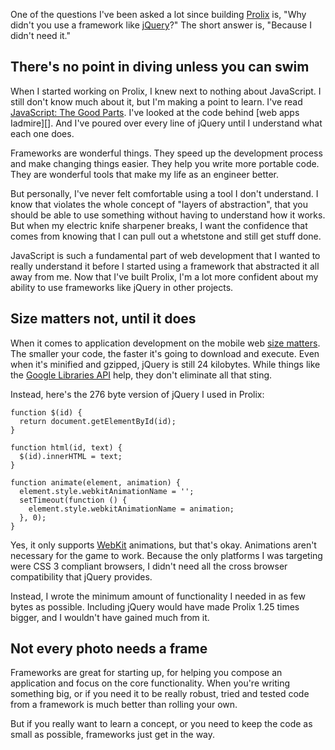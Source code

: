 <!--
title: You don't always need to frame things
date: 27 September 2010
slug: no-framework
-->

One of the questions I've been asked a lot since building [Prolix][] is, "Why
didn't you use a framework like [jQuery][]?" The short answer is, "Because I
didn't need it."

## There's no point in diving unless you can swim ##

When I started working on Prolix, I knew next to nothing about JavaScript. I
still don't know much about it, but I'm making a point to learn. I've read
[JavaScript: The Good Parts][]. I've looked at the code behind
[web apps Iadmire][]. And I've poured over every line of jQuery until I
understand what each one does.

Frameworks are wonderful things. They speed up the development process and make
changing things easier. They help you write more portable code. They are
wonderful tools that make my life as an engineer better.

But personally, I've never felt comfortable using a tool I don't understand.  I
know that violates the whole concept of "layers of abstraction", that you
should be able to use something without having to understand how it works. But
when my electric knife sharpener breaks, I want the confidence that comes from
knowing that I can pull out a whetstone and still get stuff done.

JavaScript is such a fundamental part of web development that I wanted to really
understand it before I started using a framework that abstracted it all away
from me. Now that I've built Prolix, I'm a lot more confident about my ability
to use frameworks like jQuery in other projects.

## Size matters not, until it does ##

When it comes to application development on the mobile web [size matters][]. The
smaller your code, the faster it's going to download and execute.  Even when
it's minified and gzipped, jQuery is still 24 kilobytes. While things like the
[Google Libraries API][] help, they don't eliminate all that sting.

Instead, here's the 276 byte version of jQuery I used in Prolix:

    function $(id) {
      return document.getElementById(id);
    }

    function html(id, text) {
      $(id).innerHTML = text;
    }

    function animate(element, animation) {
      element.style.webkitAnimationName = '';
      setTimeout(function () {
        element.style.webkitAnimationName = animation;
      }, 0);
    }

Yes, it only supports [WebKit][] animations, but that's okay. Animations aren't
necessary for the game to work. Because the only platforms I was targeting were
CSS 3 compliant browsers, I didn't need all the cross browser compatibility that
jQuery provides.

Instead, I wrote the minimum amount of functionality I needed in as few bytes as
possible. Including jQuery would have made Prolix 1.25 times bigger, and I
wouldn't have gained much from it.

## Not every photo needs a frame ##

Frameworks are great for starting up, for helping you compose an application and
focus on the core functionality. When you're writing something big, or if you
need it to be really robust, tried and tested code from a framework is much
better than rolling your own.

But if you really want to learn a concept, or you need to keep the code as small
as possible, frameworks just get in the way.

[Prolix]: http://prolix-app.com/ "A tweetable word search game for the iPhone and iPod touch"
[jQuery]: http://jquery.com/ "jQuery: The Write Less, Do More, JavaScript Library"
[JavaScript: The Good Parts]: http://oreilly.com/catalog/9780596517748 "JavaScript: The Good Parts - O'Reilly Media"
[web apps I admire]: http://everytimezone.com/ "Every Time Zone"
[size matters]: /2010/09/small-code "Frank Mitchell: Bytes matter on the mobile web"
[Google Libraries API]: http://code.google.com/apis/libraries/ "Google Code: A content distribution network for popular JavaScript libraries"
[WebKit]: http://webkit.org/ "The WebKit Open Source Project"
